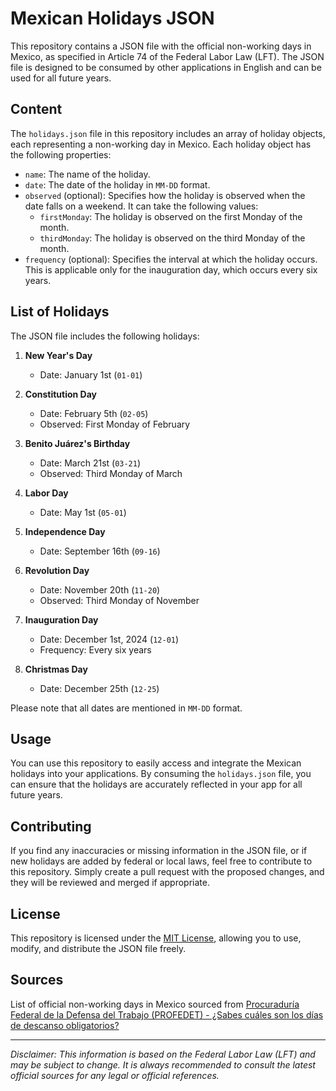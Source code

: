 # Mexican Holidays JSON

This repository contains a JSON file with the official non-working days in Mexico, as specified in Article 74 of the Federal Labor Law (LFT). The JSON file is designed to be consumed by other applications in English and can be used for all future years.

## Content

The `holidays.json` file in this repository includes an array of holiday objects, each representing a non-working day in Mexico. Each holiday object has the following properties:

- `name`: The name of the holiday.
- `date`: The date of the holiday in `MM-DD` format.
- `observed` (optional): Specifies how the holiday is observed when the date falls on a weekend. It can take the following values:
  - `firstMonday`: The holiday is observed on the first Monday of the month.
  - `thirdMonday`: The holiday is observed on the third Monday of the month.
- `frequency` (optional): Specifies the interval at which the holiday occurs. This is applicable only for the inauguration day, which occurs every six years.

## List of Holidays

The JSON file includes the following holidays:

1. **New Year's Day**
   - Date: January 1st (`01-01`)

2. **Constitution Day**
   - Date: February 5th (`02-05`)
   - Observed: First Monday of February

3. **Benito Juárez's Birthday**
   - Date: March 21st (`03-21`)
   - Observed: Third Monday of March

4. **Labor Day**
   - Date: May 1st (`05-01`)

5. **Independence Day**
   - Date: September 16th (`09-16`)

6. **Revolution Day**
   - Date: November 20th (`11-20`)
   - Observed: Third Monday of November

7. **Inauguration Day**
   - Date: December 1st, 2024 (`12-01`)
   - Frequency: Every six years

8. **Christmas Day**
   - Date: December 25th (`12-25`)

Please note that all dates are mentioned in `MM-DD` format.

## Usage

You can use this repository to easily access and integrate the Mexican holidays into your applications. By consuming the `holidays.json` file, you can ensure that the holidays are accurately reflected in your app for all future years.

## Contributing

If you find any inaccuracies or missing information in the JSON file, or if new holidays are added by federal or local laws, feel free to contribute to this repository. Simply create a pull request with the proposed changes, and they will be reviewed and merged if appropriate.

## License

This repository is licensed under the [MIT License](LICENSE), allowing you to use, modify, and distribute the JSON file freely.

## Sources

List of official non-working days in Mexico sourced from [Procuraduría Federal de la Defensa del Trabajo (PROFEDET) - ¿Sabes cuáles son los días de descanso obligatorios?](https://www.gob.mx/profedet/es/articulos/sabes-cuales-son-los-dias-de-descanso-obligatorios-163134)

---
*Disclaimer: This information is based on the Federal Labor Law (LFT) and may be subject to change. It is always recommended to consult the latest official sources for any legal or official references.*
